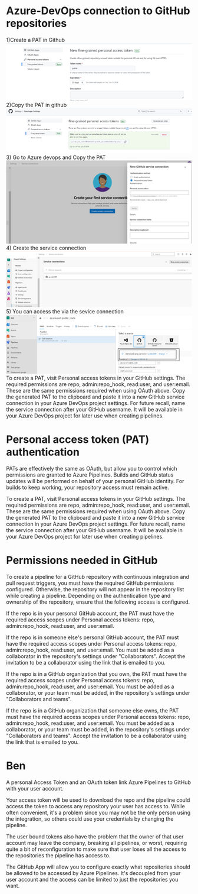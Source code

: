 # Azure-DevOps connection to GitHub repositories

1)Create a PAT in Github 
<img src="images/aa.png">
2)Copy the PAT in github
<img src="images/bb.png">
3) Go to Azure devops and Copy the PAT 
<img src="images/cc.png">
4) Create the service connection
<img src="images/dd.png">
5) You can access the via the sevice connection
<img src="images/ee.png">
To create a PAT, visit Personal access tokens in your GitHub settings. The required permissions are repo, admin:repo_hook, read:user, and user:email. These are the same permissions required when using OAuth above. Copy the generated PAT to the clipboard and paste it into a new GitHub service connection in your Azure DevOps project settings. For future recall, name the service connection after your GitHub username. It will be available in your Azure DevOps project for later use when creating pipelines.

# Personal access token (PAT) authentication
PATs are effectively the same as OAuth, but allow you to control which permissions are granted to Azure Pipelines. Builds and GitHub status updates will be performed on behalf of your personal GitHub identity. For builds to keep working, your repository access must remain active.

To create a PAT, visit Personal access tokens in your GitHub settings. The required permissions are repo, admin:repo_hook, read:user, and user:email. These are the same permissions required when using OAuth above. Copy the generated PAT to the clipboard and paste it into a new GitHub service connection in your Azure DevOps project settings. For future recall, name the service connection after your GitHub username. It will be available in your Azure DevOps project for later use when creating pipelines.

# Permissions needed in GitHub
To create a pipeline for a GitHub repository with continuous integration and pull request triggers, you must have the required GitHub permissions configured. Otherwise, the repository will not appear in the repository list while creating a pipeline. Depending on the authentication type and ownership of the repository, ensure that the following access is configured.

If the repo is in your personal GitHub account, the PAT must have the required access scopes under Personal access tokens: repo, admin:repo_hook, read:user, and user:email.

If the repo is in someone else's personal GitHub account, the PAT must have the required access scopes under Personal access tokens: repo, admin:repo_hook, read:user, and user:email. You must be added as a collaborator in the repository's settings under "Collaborators". Accept the invitation to be a collaborator using the link that is emailed to you.

If the repo is in a GitHub organization that you own, the PAT must have the required access scopes under Personal access tokens: repo, admin:repo_hook, read:user, and user:email. You must be added as a collaborator, or your team must be added, in the repository's settings under "Collaborators and teams".

If the repo is in a GitHub organization that someone else owns, the PAT must have the required access scopes under Personal access tokens: repo, admin:repo_hook, read:user, and user:email. You must be added as a collaborator, or your team must be added, in the repository's settings under "Collaborators and teams". Accept the invitation to be a collaborator using the link that is emailed to you.

# Ben

A personal Access Token and an OAuth token link Azure Pipelines to GitHub with your user account. 

Your access token will be used to download the repo and the pipeline could access the token to access any repository your user has access to. While often convenient, it's a problem since you may not be the only person using the integration, so others could use your credentials by changing the pipeline.

The user bound tokens also have the problem that the owner of that user account may leave the company, breaking all pipelines, or worst, requiring quite a bit of reconfiguration to make sure that user loses all the access to the repositories the pipeline has access to.

The GitHub App will allow you to configure exactly what repositories should be allowed to be accessed by Azure Pipelines. It's decoupled from your user account and the access can be limited to just the repositories you want.